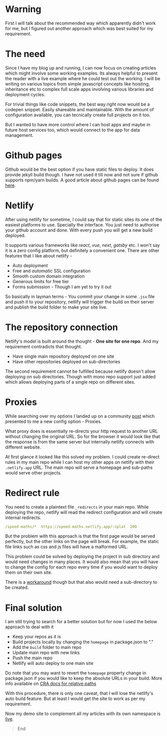 # Warning
First I will talk about the recommended way which apparently didn't work for me, but I figured out another approach which was best suited for my requirement.

# The need
Since I have my blog up and running, I can now focus on creating articles which might involve some working examples. Its always helpful to present the reader with a live example where he could test out the working. I will be writing on various topics from simple javascript concepts like hoisting, inheritance etc to complex full scale apps involving various libraries and deployment cycles.

For trivial things like code snippets, the best way right now would be a codepen snippet. Easily shareable and maintainable. With the amount of configuration available, you can tecnically create full projects on it too.

But I wanted to have more control where I can host apps and maybe in future host services too, which would connect to the app for data management.

# Github pages
Github would be the best option if you have static files to deploy. It does provide jekyll build though. I have not used it till now and not sure if github supports npm/yarn builds. A good article about github pages can be found [here](https://blog.kushalbhalaik.xyz/github-pages-a-comprehensive-guide-w-images-part-2/).


# Netlify
After using netlify for sometime, I could say that for static sites its one of the easiest platforms to use. Specially the interface. You just need to authorise your github account and done. With every push you will get a new build deployed.

It supports various frameworks like *react*, *vue*, *next*, *gatsby* etc. I won't say it is a zero config platform, but definitely a convenient one. There are other features that I like about netlify - 

* Auto deployment
* Free and *automatic* SSL configuration
* Smooth custom domain integration
* Generous limits for free tier
* Forms submission - Though I am yet to try it out

So basically in layman terms - You commit your change in some `.jsx` file and push it to your repository, netlify will trigger the build on their server and publish the build folder to make your site live.

# The repository connection
Netlify's model is built around the thought - **One site for one repo**. And my requirement contradicts that thought. 

* Have single main repository deployed on one site
* Have other repositories deployed on sub-directories

The second requirement cannot be fulfilled because netlify doesn't allow deploying on sub directories. Though with mono repo support just added which allows deploying parts of a single repo on different sites.

# Proxies
While searching over my options I landed up on a community [post](https://community.netlify.com/t/support-guide-can-i-deploy-multiple-repositories-in-a-single-site/179) which presented to me a new config option - Proxies.

What proxy does is essentially re-directs your http request to another URL without changing the original URL. So for the browser it would look like that the response is from the same server but internally netlify connects with different website.

At first glance it looked like this solved my problem. I could create re-direct rules in my main repo while I can host my other apps on netlify with their `.netlify.app` URL. The main repo will serve a homepage and sub-paths would serve other projects.

# Redirect rule
You need to create a plaintext file `_redirects` in your main repo. While deploying the repo, netlify will read the redirect configuration and will create internal redirects.

```yaml
/speed-maths/*  https://speed-maths.netlify.app/:splat  200
```

But the problem with this approach is that the first page would be served perfectly, but the other links on the page will break. For example, the static file links such as css and js files will have a malformed URL. 

This problem could be solved by deploying the project in sub directory and would need changes in many places. It would also mean that you will have to change the config for each repo every time if you would want to deploy them on their own site.

There is a [workaround](https://github.com/facebook/create-react-app/issues/165) though but that also would need a sub-directory to be created.

# Final solution
I am still trying to search for a better solution but for now I used the below approach to deal with it
* Keep your repos as it is
* Build projects locally by changing the `homepage` in package.json to "."
* Add the `build` folder to main repo
* Update main repo with new links
* Push the main repo
* Netlify will auto deploy to one main site

Do note that you may want to revert the `homepage` property change in package.json if you would like to keep the absolute URLs in your build. More info available on [CRA docs for relative paths](https://create-react-app.dev/docs/deployment/#building-for-relative-paths)

With this procedure, there is only one caveat, that I will lose the netlify's auto build feature. But at least I would get the site to work as per my requirement.

Now my demo site to complement all my articles with its own namespace is [live](https://cybr.cafe).

> End